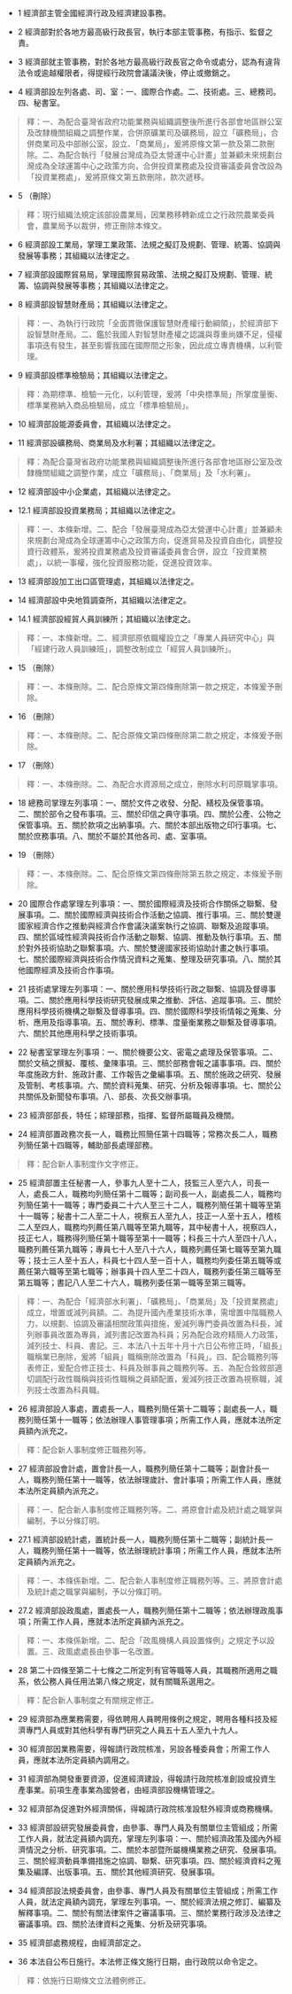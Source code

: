 * 1 經濟部主管全國經濟行政及經濟建設事務。

* 2 經濟部對於各地方最高級行政長官，執行本部主管事務，有指示、監督之責。

* 3 經濟部就主管事務，對於各地方最高級行政長官之命令或處分，認為有違背法令或逾越權限者，得提經行政院會議議決後，停止或撤銷之。

* 4 經濟部設左列各處、司、室：一、國際合作處。二、技術處。三、總務司。四、秘書室。

> 釋：一、為配合臺灣省政府功能業務與組織調整後所進行各部會地區辦公室及改隸機關組織之調整作業，合併原礦業司及礦務局，設立「礦務局」，合併商業司及中部辦公室，設立、「商業局」，爰將原條文第一款及第二款刪除。二、為配合執行「發展台灣成為亞太營運中心計畫」並兼顧未來規劃台灣成為全球運籌中心之政策方向，合併投資業務處及投資審議委員會改設為「投資業務處」，爰將原條文第五款刪除，款次遞移。

* 5 （刪除）

> 釋：現行組織法規定該部設農業局，因業務移轉新成立之行政院農業委員會，農業局予以裁併，修正刪除本條文。

* 6 經濟部設工業局，掌理工業政策、法規之擬訂及規劃、管理、統籌、協調與發展等事務；其組織以法律定之。

* 7 經濟部設國際貿易局，掌理國際貿易政策、法規之擬訂及規劃、管理、統籌、協調與發展等事務；其組織以法律定之。

* 8 經濟部設智慧財產局；其組織以法律定之。

> 釋：一、為執行行政院「全面貫徹保護智慧財產權行動綱領」，於經濟部下設智慧財產局。二、鑑於我國人對智慧財產權之認識與尊重尚嫌不足，侵權事項迭有發生，甚至影響我國在國際間之形象，因此成立專責機構，以利管理。

* 9 經濟部設標準檢驗局；其組織以法律定之。

> 釋：為期標準、檢驗一元化，以利管理，爰將「中央標準局」所掌度量衡、標準業務納入商品檢驗局，成立「標準檢驗局」。

* 10 經濟部設能源委員會，其組織以法律定之。

* 11 經濟部設礦務局、商業局及水利署；其組織以法律定之。

> 釋：為配合臺灣省政府功能業務與組織調整後所進行各部會地區辦公室及改隸機關組織之調整作業，成立「礦務局」、「商業局」及「水利署」。

* 12 經濟部設中小企業處，其組織以法律定之。

* 12.1 經濟部設投資業務局；其組織以法律定之。

> 釋：一、本條新增。二、配合「發展臺灣成為亞太營運中心計畫」並兼顧未來規劃台灣成為全球運籌中心之政策方向，促進貿易及投資自由化，調整投資行政體系，爰將投資業務處及投資審議委員會合併，設立「投資業務處」，以統一事權，強化投資服務功能，促進投資效率。

* 13 經濟部設加工出口區管理處，其組織以法律定之。

* 14 經濟部設中央地質調查所，其組織以法律定之。

* 14.1 經濟部設經貿人員訓練所；其組織以法律定之。

> 釋：一、本條新增。二、經濟部原依職權設立之「專業人員研究中心」與「經建行政人員訓練班」，調整改制成立「經貿人員訓練所」。

* 15 （刪除）

> 釋：一、本條刪除。二、配合原條文第四條刪除第一款之規定，本條爰予刪除。

* 16 （刪除）

> 釋：一、本條刪除。二、配合原條文第四條刪除第二款之規定，本條爰予刪除。

* 17 （刪除）

> 釋：一、本條刪除。二、為配合水資源局之成立，刪除水利司原職掌事項。

* 18 總務司掌理左列事項：一、關於文件之收發、分配、繕校及保管事項。二、關於部令之發布事項。三、關於印信之典守事項。四、關於公產、公物之保管事項。五、關於款項之出納事項。六、關於本部出版物之印行事項。七、關於庶務事項。八、關於不屬於其他各司、處、室事項。

* 19 （刪除）

> 釋：一、本條刪除。二、配合原條文第四條刪除第五款之規定，本條爰予刪除。

* 20 國際合作處掌理左列事項：一、關於國際經濟及技術合作關係之聯繫、發展事項。二、關於國際經濟與技術合作活動之協調、推行事項。三、關於雙邊國家經濟合作之推動與經濟合作會議決議案執行之協調、聯繫及追蹤事項。四、關於區域性經濟與技術合作活動之聯繫、協調、推動及執行事項。五、關於對外技術協助之聯繫事項。六、關於雙邊國家技術協助計畫之執行事項。七、關於國際經濟與技術合作情況資料之蒐集、整理及研究事項。八、關於其他國際經濟及技術合作事項。

* 21 技術處掌理左列事項：一、關於應用科學技術行政之聯繫、協調及督導事項。二、關於應用科學技術研究發展成果之推動、評估、追蹤事項。三、關於應用科學技術機構之聯繫及督導事項。四、關於國際科學技術情報之蒐集、分析、應用及指導事項。五、關於專利、標準、度量衡業務之聯繫及督導事項。六、關於其他應用科學之技術事項。

* 22 秘書室掌理左列事項：一、關於機要公文、密電之處理及保管事項。二、關於文稿之撰擬、覆核、彙陳事項。三、關於部務會報之議事事項。四、關於年度施政方針、施政計畫、工作報告之彙編事項。五、關於施政之研究、發展及管制、考核事項。六、關於資料蒐集、研究、分析及報導事項。七、關於公共關係及新聞發布事項。八、部長、次長交辦事項。

* 23 經濟部部長，特任；綜理部務，指揮、監督所屬職員及機關。

* 24 經濟部置政務次長一人，職務比照簡任第十四職等；常務次長二人，職務列簡任第十四職等，輔助部長處理部務。

> 釋：配合新人事制度作文字修正。

* 25 經濟部置主任秘書一人，參事九人至十二人，技監三人至六人，司長一人，處長二人，職務均列簡任第十二職等；副司長一人，副處長二人，職務均列簡任第十一職等；專門委員二十六人至三十二人，職務列簡任第十職等至第十一職等；秘書十二人至二十人，視察五人至九人，技正一人至十五人，稽核二人至四人，職務均列薦任第八職等至第九職等，其中秘書十人，視察四人，技正七人，職務得列簡任第十職等至第十一職等；科長三十六人至四十八人，職務列薦任第九職等；專員七十人至八十六人，職務列薦任第七職等至第九職等；技士三人至十五人，科員七十四人至一百十人，職務均列委任第五職等或薦任第六職等至第七職等；辦事員十四人至二十四人，職務列委任第三職等至第五職等；書記八人至二十六人，職務列委任第一職等至第三職等。

> 釋：一、為配合「經濟部水利署」、「礦務局」、「商業局」及「投資業務處」成立，增置或減列員額。二、為提升國內產業技術水準，需增置中階職務人力，以規劃、協調及審議相關政策與措施，爰減列專門委員改置為科長，減列辦事員改置為專員，減列書記改置為科員；另為配合政府精簡人力政策，減列技士、科員、書記。三、本法八十五年十月十六日公布修正時，「組長」職稱業已刪除，爰將「組員」職稱刪除改置為「科員」。四、配合職務列等表修正，爰配合修正技士、科員及辦事員之職務列等。五、為配合銓敘部適切調配行政性職稱與技術性職稱之員額配置，爰減列技正改置為視察職，減列技士改置為科員職。

* 26 經濟部設人事處，置處長一人，職務列簡任第十二職等；副處長一人，職務列簡任第十一職等；依法辦理人事管理事項；所需工作人員，應就本法所定員額內派充之。

> 釋：配合新人事制度修正職務列等。

* 27 經濟部設會計處，置會計長一人，職務列簡任第十二職等；副會計長一人，職務列簡任第十一職等，依法辦理歲計、會計事項；所需工作人員，應就本法所定員額內派充之。

> 釋：一、配合新人事制度修正職務列等。二、將原會計處及統計處之職掌與編制，予以分條訂明。

* 27.1 經濟部設統計處，置統計長一人，職務列簡任第十二職等；副統計長一人，職務列簡任第十一職等，依法辦理統計事項；所需工作人員，應就本法所定員額內派充之。

> 釋：一、本條係新增。二、配合新人事制度修正職務列等。三、將原會計處及統計處之職掌與編制，予以分條訂明。

* 27.2 經濟部設政風處，置處長一人，職務列簡任第十二職等；依法辦理政風事項；所需工作人員，應就本法所定員額內派充之。

> 釋：一、本條係新增。二、配合「政風機構人員設置條例」之規定予以設置。三、政風處處長由參事一名改置。

* 28 第二十四條至第二十七條之二所定列有官等職等人員，其職務所適用之職系，依公務人員任用法第八條之規定，就有關職系選用之。

> 釋：配合新人事制度之有關規定修正。

* 29 經濟部為應業務需要，得依聘用人員聘用條例之規定，聘用各種科技及經濟專門人員或對其他科學有專門研究之人員五十五人至九十九人。

* 30 經濟部因業務需要，得報請行政院核准，另設各種委員會；所需工作人員，應就本法所定員額內調用之。

* 31 經濟部為開發重要資源，促進經濟建設，得報請行政院核准創設或投資生產事業。前項生產事業為國營者，由經濟部設機構管理之。

* 32 經濟部為促進對外經濟關係，得報請行政院核准設駐外經濟或商務機構。

* 33 經濟部設研究發展委員會，由參事、專門人員及有關單位主管組成；所需工作人員，就法定員額內調充，掌理左列事項：一、關於經濟政策及國內外經濟情況之分析、研究事項。二、關於本部暨所屬機構業務之研究、發展事項。三、關於經濟動員準備措施之協調、聯繫、研究事項。四、關於經濟資料之蒐集及編譯、出版事項。五、關於其他經濟研究、發展事項。

* 34 經濟部設法規委員會，由參事、專門人員及有關單位主管組成；所需工作人員，就法定員額內調充，掌理左列事項。一、關於經濟法規之修訂、編纂及解釋事項。二、關於有關法律案件之審議事項。三、關於業務行政涉及法律之審議事項。四、關於法律資料之蒐集、分析及研究事項。

* 35 經濟部處務規程，由經濟部定之。

* 36 本法自公布日施行。本法修正條文施行日期，由行政院以命令定之。

> 釋：依施行日期條文立法體例修正。

